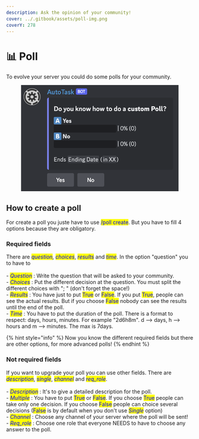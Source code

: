 ```yaml
---
description: Ask the opinion of your community!
cover: ../.gitbook/assets/poll-img.png
coverY: 278
---
```


# 📊 Poll

To evolve your server you could do some polls for your community.&#x20;

<figure><img src="../.gitbook/assets/poll-img.png" alt="" width="563"><figcaption></figcaption></figure>

## How to create a poll

For create a poll you juste have to use <mark style="color:blue;">/poll create</mark>. But you have to fill 4 options because they are obligatory.

### Required fields

There are _<mark style="color:blue;">question</mark>_, _<mark style="color:blue;">choices</mark>_, _<mark style="color:blue;">results</mark>_ and _<mark style="color:blue;">time</mark>_. In the option "question" you to have to  \
\
\- _<mark style="color:blue;">Question</mark>_ : Write the question that will be asked to your community.\
\- _<mark style="color:blue;">Choices</mark>_ : Put the different decision at the question. You must split the different choices with "; " (don't forget the space!)\
\- _<mark style="color:blue;">Results</mark>_ : You have just to put <mark style="color:blue;">True</mark> or <mark style="color:blue;">False</mark>. If you put <mark style="color:blue;">True</mark>, people can see the actual results. But if you choose <mark style="color:blue;">False</mark> nobody can see the results until the end of the poll.\
\- _<mark style="color:blue;">Time</mark>_ : You have to put the duration of the poll. There is a format to respect: days, hours, minutes. For example "2d6h8m". d --> days, h --> hours and m --> minutes. The max is 7days.

{% hint style="info" %}
Now you know the different required fields but there are other options, for more advanced polls!
{% endhint %}

### Not required fields

If you want to upgrade your poll you can use other fields. There are _<mark style="color:blue;">description</mark>_, _<mark style="color:blue;">single</mark>_, _<mark style="color:blue;">channel</mark>_ and _<mark style="color:blue;">req\_role</mark>_.\
\
\- _<mark style="color:blue;">Description</mark>_ : It's to give a detailed description for the poll.\
\- _<mark style="color:blue;">Multiple</mark>_ : You have to put <mark style="color:blue;">True</mark> or <mark style="color:blue;">False</mark>. If you choose <mark style="color:blue;">True</mark> people can take only one decision. If you choose <mark style="color:blue;">False</mark> people can choice several decisions (<mark style="color:blue;">False</mark> is by default when you don't use _<mark style="color:blue;">Single</mark>_ option)\
\- _<mark style="color:blue;">Channel</mark>_ : Choose any channel of your server where the poll will be sent!\
\- _<mark style="color:blue;">Req\_role</mark>_ : Choose one role that everyone NEEDS to have to choose any answer to the poll.
